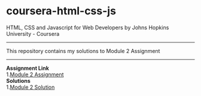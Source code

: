 # coursera-html-css-js
HTML, CSS and Javascript for Web Developers by Johns Hopkins University - Coursera
***
This repository contains my solutions to Module 2 Assignment 
***
**Assignment Link**\
1.[Module 2 Assignment](https://github.com/prachinavale/coursera-html-css-js/tree/gh-pages/module2-solution)\
**Solutions**\
1.[Module 2 Solution](https://prachinavale.github.io/coursera-html-css-js/module2-solution/index.html)

